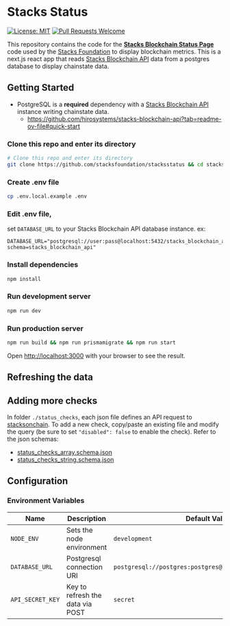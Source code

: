 # Stacks Status

[![License: MIT](https://img.shields.io/badge/License-MIT-blue.svg)](https://mit-license.org/)
[![Pull Requests Welcome](https://img.shields.io/badge/PRs-welcome-brightgreen.svg?style=flat)](http://makeapullrequest.com)

This repository contains the code for the [**Stacks Blockchain Status Page**](https://status.stacks.org/) code used by the [Stacks Foundation](https://www.stacks.org) to display blockchain metrics.
This is a next.js react app that reads [Stacks Blockchain API](https://github.com/hirosystems/stacks-blockchain-api) data from a postgres database to display chainstate data.

## Getting Started

- PostgreSQL is a **required** dependency with a [Stacks Blockchain API](https://github.com/hirosystems/stacks-blockchain-api) instance writing chainstate data.
  - https://github.com/hirosystems/stacks-blockchain-api?tab=readme-ov-file#quick-start

### Clone this repo and enter its directory

```bash
# Clone this repo and enter its directory
git clone https://github.com/stacksfoundation/stacksstatus && cd stacksstatus
```

### Create .env file

```bash
cp .env.local.example .env
```

### Edit .env file,

set `DATABASE_URL` to your Stacks Blockchain API database instance.
ex:

```
DATABASE_URL="postgresql://user:pass@localhost:5432/stacks_blockchain_api?schema=stacks_blockchain_api"
```

### Install dependencies

```bash
npm install
```

### Run development server

```bash
npm run dev
```

### Run production server

```bash
npm run build && npm run prismamigrate && npm run start
```

Open [http://localhost:3000](http://localhost:3000) with your browser to see the result.

## Refreshing the data

## Adding more checks

In folder `./status_checks`, each json file defines an API request to [stacksonchain](https://stacksonchain.com).
To add a new check, copy/paste an existing file and modify the query (be sure to set `"disabled": false` to enable the check).
Refer to the json schemas:

- [status_checks_array.schema.json](./status_checks_array.schema.json)
- [status_checks_string.schema.json](./status_checks_string.schema.json)

## Configuration

### Environment Variables

| Name             | Description                      | Default Value                                            |
| ---------------- | -------------------------------- | -------------------------------------------------------- |
| `NODE_ENV`       | Sets the node environment        | `development`                                            |
| `DATABASE_URL`   | Postgresql connection URI        | `postgresql://postgres:postgres@localhost:5432/postgres` |
| `API_SECRET_KEY` | Key to refresh the data via POST | `secret`                                                 |

```

```
